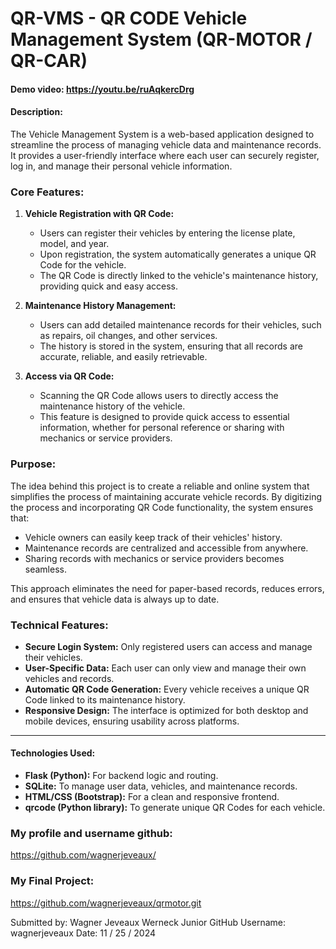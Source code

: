 # QR-VMS - QR CODE Vehicle Management System (QR-MOTOR / QR-CAR)

#### Demo video: https://youtu.be/ruAqkercDrg

#### Description:
The Vehicle Management System is a web-based application designed to streamline the process of managing vehicle data and maintenance records. It provides a user-friendly interface where each user can securely register, log in, and manage their personal vehicle information.

### Core Features:
1. **Vehicle Registration with QR Code:**
   - Users can register their vehicles by entering the license plate, model, and year.
   - Upon registration, the system automatically generates a unique QR Code for the vehicle.
   - The QR Code is directly linked to the vehicle's maintenance history, providing quick and easy access.

2. **Maintenance History Management:**
   - Users can add detailed maintenance records for their vehicles, such as repairs, oil changes, and other services.
   - The history is stored in the system, ensuring that all records are accurate, reliable, and easily retrievable.

3. **Access via QR Code:**
   - Scanning the QR Code allows users to directly access the maintenance history of the vehicle.
   - This feature is designed to provide quick access to essential information, whether for personal reference or sharing with mechanics or service providers.

### Purpose:
The idea behind this project is to create a reliable and online system that simplifies the process of maintaining accurate vehicle records. By digitizing the process and incorporating QR Code functionality, the system ensures that:
- Vehicle owners can easily keep track of their vehicles' history.
- Maintenance records are centralized and accessible from anywhere.
- Sharing records with mechanics or service providers becomes seamless.

This approach eliminates the need for paper-based records, reduces errors, and ensures that vehicle data is always up to date.

### Technical Features:
- **Secure Login System:** Only registered users can access and manage their vehicles.
- **User-Specific Data:** Each user can only view and manage their own vehicles and records.
- **Automatic QR Code Generation:** Every vehicle receives a unique QR Code linked to its maintenance history.
- **Responsive Design:** The interface is optimized for both desktop and mobile devices, ensuring usability across platforms.

---

#### Technologies Used:
- **Flask (Python):** For backend logic and routing.
- **SQLite:** To manage user data, vehicles, and maintenance records.
- **HTML/CSS (Bootstrap):** For a clean and responsive frontend.
- **qrcode (Python library):** To generate unique QR Codes for each vehicle.

### My profile and username github:
https://github.com/wagnerjeveaux/

### My  Final Project:
https://github.com/wagnerjeveaux/qrmotor.git

Submitted by: Wagner Jeveaux Werneck Junior
GitHub Username: wagnerjeveaux
Date: 11 / 25 / 2024
